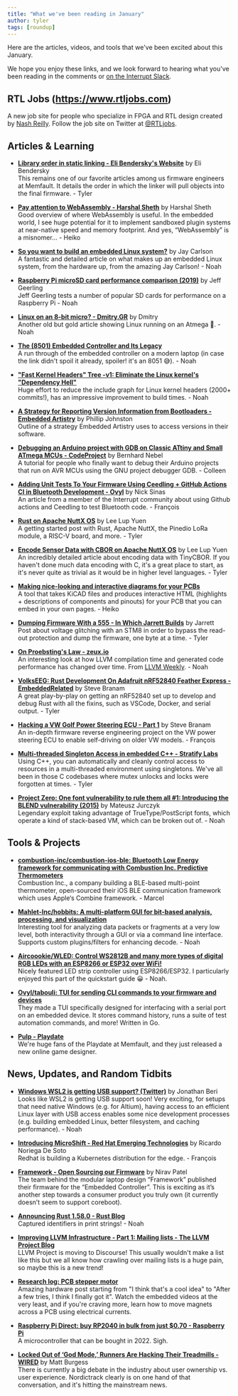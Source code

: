 ```yaml
---
title: "What we've been reading in January"
author: tyler
tags: [roundup]
---
```


<!-- excerpt start -->

Here are the articles, videos, and tools that we've been excited about this
January.

<!-- excerpt end -->

We hope you enjoy these links, and we look forward to hearing what you've been
reading in the comments or [on the Interrupt Slack](https://interrupt-slack.herokuapp.com/).

## RTL Jobs (https://www.rtljobs.com)

A new job site for people who specialize in FPGA and RTL design created by [Nash Reilly](https://interrupt.memfault.com/authors/nash/). Follow the job site on Twitter at [@RTLjobs](https://twitter.com/RTLjobs).

## Articles & Learning

- [**Library order in static linking - Eli Bendersky's Website**](https://eli.thegreenplace.net/2013/07/09/library-order-in-static-linking) by Eli Bendersky <br>
This remains one of our favorite articles among us firmware engineers at Memfault. It details the order in which the linker will pull objects into the final firmware. - Tyler

- [**Pay attention to WebAssembly - Harshal Sheth**](https://harshal.sheth.io/2022/01/31/webassembly.html) by Harshal Sheth<br>
Good overview of where WebAssembly is useful. In the embedded world, I see huge potential for it to implement sandboxed plugin systems at near-native speed and memory footprint. And yes, “WebAssembly” is a misnomer… - Heiko

- [**So you want to build an embedded Linux system?**](https://jaycarlson.net/embedded-linux/) by Jay Carlson<br>
A fantastic and detailed article on what makes up an embedded Linux system, from the hardware up, from the amazing Jay Carlson! - Noah

- [**Raspberry Pi microSD card performance comparison (2019)**](https://www.jeffgeerling.com/blog/2019/raspberry-pi-microsd-card-performance-comparison-2019) by Jeff Geerling<br>
Jeff Geerling tests a number of popular SD cards for performance on a Raspberry Pi  - Noah

- [**Linux on an 8-bit micro? - Dmitry.GR**](https://dmitry.gr/index.php?proj=07.+Linux+on+8bit&r=05.Projects) by Dmitry<br>
Another old but gold article showing Linux running on an Atmega 🤩. - Noah

- [**The (8501) Embedded Controller and Its Legacy**](https://8051enthusiast.github.io/2021/07/05/001-EC_legacy.html)<br>
A run through of the embedded controller on a modern laptop (in case the link didn't spoil it already, spoiler! it's an 8051 😅). - Noah

- [**"Fast Kernel Headers" Tree -v1: Eliminate the Linux kernel's "Dependency Hell"**](https://lwn.net/ml/linux-kernel/YdIfz+LMewetSaEB@gmail.com/)<br>
Huge effort to reduce the include graph for Linux kernel headers (2000+ commits!), has an impressive improvement to build times. - Noah

- [**A Strategy for Reporting Version Information from Bootloaders - Embedded Artistry**](https://embeddedartistry.com/blog/2022/01/20/a-strategy-for-reporting-version-information-from-bootloaders/) by Phillip Johnston<br>
Outline of a strategy Embedded Artistry uses to access versions in their software. 

- [**Debugging an Arduino project with GDB on Classic ATtiny and Small ATmega MCUs - CodeProject**](https://www.codeproject.com/Articles/5321801/Debugging-an-Arduino-project-with-GDB-on-classic-A) by Bernhard Nebel<br>
A tutorial for people who finally want to debug their Arduino projects that run on AVR MCUs using the GNU project debugger GDB. - Colleen

- [**Adding Unit Tests To Your Firmware Using Ceedling + GitHub Actions CI in Bluetooth Development - Ovyl**](https://ovyl.io/blog-posts/adding-unit-tests-to-your-firmware-github-actions-ci-in-bluetooth-development) by Nick Sinas<br>
An article from a member of the Interrupt community about using Github actions and Ceedling to test Bluetooth code. - François

- [**Rust on Apache NuttX OS**](https://lupyuen.github.io/articles/rust2) by Lee Lup Yuen<br>
A getting started post with Rust, Apache NuttX, the Pinedio LoRa module, a RISC-V board, and more. - Tyler

- [**Encode Sensor Data with CBOR on Apache NuttX OS**](https://lupyuen.github.io/articles/cbor2) by Lee Lup Yuen<br>
An incredibly detailed article about encoding data with TinyCBOR. If you haven't done much data encoding with C, it's a great place to start, as it's never quite as trivial as it would be in higher level languages. - Tyler

- [**Making nice-looking and interactive diagrams for your PCBs**](https://blog.honzamrazek.cz/2021/06/making-nice-looking-and-interactive-diagrams-for-your-pcbs/)<br>
A tool that takes KiCAD files and produces interactive HTML (highlights + descriptions of components and pinouts) for your PCB that you can embed in your own pages. - Heiko

- [**Dumping Firmware With a 555 - In Which Jarrett Builds**](https://jrainimo.com/build/2022/01/dumping-firmware-with-a-555/) by Jarrett<br>
Post about voltage glitching with an STM8 in order to bypass the read-out protection and dump the firmware, one byte at a time. - Tyler

- [**On Proebsting's Law - zeux.io**](https://zeux.io/2022/01/08/on-proebstings-law/)<br>
An interesting look at how LLVM compilation time and generated code performance has changed over time. From [LLVM Weekly](https://llvmweekly.org/). - Noah

- [**VolksEEG: Rust Development On Adafruit nRF52840 Feather Express - EmbeddedRelated**](https://www.embeddedrelated.com/showarticle/1437.php) by Steve Branam<br>
A great play-by-play on getting an nRF52840 set up to develop and debug Rust with all the fixins, such as VSCode, Docker, and serial output. - Tyler

- [**Hacking a VW Golf Power Steering ECU - Part 1**](https://blog.willemmelching.nl/carhacking/2022/01/02/vw-part1/) by Steve Branam<br>
An in-depth firmware reverse engineering project on the VW power steering ECU to enable self-driving on older VW models. - François 

- [**Multi-threaded Singleton Access in embedded C++ - Stratify Labs**](https://blog.stratifylabs.dev/device/2022-01-27-Multithread-Singleton-Access-in-embedded-cpp-copy/)<br>
Using C++, you can automatically and cleanly control access to resources in a multi-threaded environment using singletons. We've all been in those C codebases where mutex unlocks and locks were forgotten at times. - Tyler

- [**Project Zero: One font vulnerability to rule them all #1: Introducing the BLEND vulnerability (2015)**](https://googleprojectzero.blogspot.com/2015/07/one-font-vulnerability-to-rule-them-all.html?m=1) by Mateusz Jurczyk<br>
Legendary exploit taking advantage of TrueType/PostScript fonts, which operate a kind of stack-based VM, which can be broken out of. - Noah

## Tools & Projects

- [**combustion-inc/combustion-ios-ble: Bluetooth Low Energy framework for communicating with Combustion Inc. Predictive Thermometers**](https://github.com/combustion-inc/combustion-ios-ble)<br>
Combustion Inc., a company building a BLE-based multi-point thermometer, open-sourced their iOS BLE communication framework which uses Apple‘s Combine framework. - Marcel

- [**Mahlet-Inc/hobbits: A multi-platform GUI for bit-based analysis, processing, and visualization**](https://github.com/Mahlet-Inc/hobbits)<br>
Interesting tool for analyzing data packets or fragments at a very low level, both interactivity through a GUI or via a command line interface. Supports custom plugins/filters for enhancing decode. - Noah

- [**Aircoookie/WLED: Control WS2812B and many more types of digital RGB LEDs with an ESP8266 or ESP32 over WiFi!**](https://github.com/Aircoookie/WLED)<br>
Nicely featured LED strip controller using ESP8266/ESP32. I particularly enjoyed this part of the quickstart guide 😀 - Noah.

- [**Ovyl/tabouli: TUI for sending CLI commands to your firmware and devices**](https://github.com/Ovyl/tabouli)<br>
They made a TUI specifically designed for interfacing with a serial port on an embedded device. It stores command history, runs a suite of test automation commands, and more! Written in Go.

- [**Pulp - Playdate**](https://play.date/pulp/)<br>
We're huge fans of the Playdate at Memfault, and they just released a new online game designer.

## News, Updates, and Random Tidbits

- [**Windows WSL2 is getting USB support? (Twitter)**](https://twitter.com/beriberikix/status/1487127732190212102?s=20&t=NQVa27qvOqPi2uGz6pJNRA) by Jonathan Beri<br>
Looks like WSL2 is getting USB support soon! Very exciting, for setups that need native Windows (e.g. for Altium), having access to an efficient Linux layer with USB access enables some nice development processes (e.g. building embedded Linux, better filesystem, and caching performance). - Noah

- [**Introducing MicroShift - Red Hat Emerging Technologies**](https://next.redhat.com/2022/01/19/introducing-microshift/) by Ricardo Noriega De Soto<br>
Redhat is building a Kubernetes distribution for the edge. - François

- [**Framework - Open Sourcing our Firmware**](https://frame.work/blog/open-sourcing-our-firmware) by Nirav Patel<br>
The team behind the modular laptop design “Framework” published their firmware for the “Embedded Controller”. This is exciting as it’s another step towards a consumer product you truly own (it currently doesn’t seem to support coreboot).

- [**Announcing Rust 1.58.0 - Rust Blog**](https://blog.rust-lang.org/2022/01/13/Rust-1.58.0.html)<br>
Captured identifiers in print strings! - Noah

- [**Improving LLVM Infrastructure - Part 1: Mailing lists - The LLVM Project Blog**](https://blog.llvm.org/posts/2022-01-07-moving-to-discourse/)<br>
LLVM Project is moving to Discourse! This usually wouldn't make a list like this but we all know how crawling over mailing lists is a huge pain, so maybe this is a new trend!

- [**Research log: PCB stepper motor**](https://kevinlynagh.com/pcb-stepper/)<br>
Amazing hardware post starting from "I think that's a cool idea" to "After a few tries, I think I finally got it". Watch the embedded videos at the very least, and if you're craving more, learn how to move magnets across a PCB using electrical currents.

- [**Raspberry Pi Direct: buy RP2040 in bulk from just $0.70 - Raspberry Pi**](https://www.raspberrypi.com/news/raspberry-pi-direct-buy-rp2040-in-bulk-from-just-0-70/)<br>
A microcontroller that can be bought in 2022. Sigh.

- [**Locked Out of ‘God Mode,’ Runners Are Hacking Their Treadmills - WIRED**](https://www.wired.com/story/nordictrack-ifit-treadmill-privilege-mode/) by Matt Burgess<br>
There is currently a big debate in the industry about user ownership vs. user experience. Nordictrack clearly is on one hand of that conversation, and it's hitting the mainstream news.
